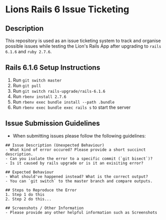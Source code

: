 # Lions Rails 6 Issue Ticketing

## Description
This repository is used as an issue ticketing system to track and organise possible issues while testing the Lion's Rails App after upgrading to `rails 6.1.6` and `ruby 2.7.6`.

## Rails 6.1.6 Setup Instructions 
1. Run `git switch master`
2. Run `git pull`
3. Run `git switch rails-upgrade/rails-6.1.6`
4. Run `rbenv install 2.7.6`
5. Run `rbenv exec bundle install --path .bundle`
6. Run `rbenv exec bundle exec rails s` to start the server

## Issue Submission Guidelines
- When submitting issues please follow the following guidelines:
```
## Issue Description (Unexpected Behaviour)
- What kind of error occured? Please provide a short succinct description.
- Can you isolate the error to a specific commit (`git bisect`)? 
- Is it caused by rails upgrade or is it an exisiting error?

## Expected Behaviour
- What should've happened instead? What is the correct output? 
- You can `git switch` to the master branch and compare outputs.

## Steps to Reproduce the Error
1. Step 1 do this
2. Step 2 do this...

## Screenshots / Other Information
- Please provide any other helpful information such as Screenshots
```
